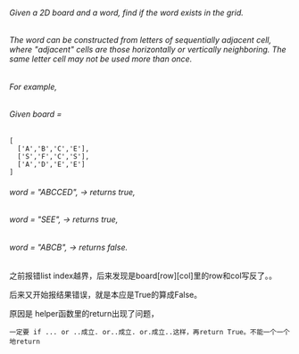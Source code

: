 ###### Given a 2D board and a word, find if the word exists in the grid.

###### The word can be constructed from letters of sequentially adjacent cell, where "adjacent" cells are those horizontally or vertically neighboring. The same letter cell may not be used more than once.

###### For example,
###### Given board =

    [
      ['A','B','C','E'],
      ['S','F','C','S'],
      ['A','D','E','E']
    ]
  
###### word = "ABCCED", -> returns true,
###### word = "SEE", -> returns true,
###### word = "ABCB", -> returns false.

之前报错list index越界，后来发现是board[row][col]里的row和col写反了。。

后来又开始报结果错误，就是本应是True的算成False。


原因是 helper函数里的return出现了问题，

    一定要 if ... or ..成立. or..成立. or.成立..这样，再return True。不能一个一个地return
